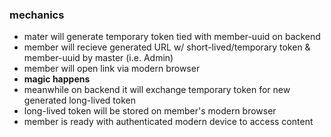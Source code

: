 ### mechanics

* mater will generate temporary token tied with member-uuid on backend
* member will recieve generated URL w/ short-lived/temporary token & member-uuid by master (i.e. Admin)
* member will open link via modern browser
* **magic happens**
* meanwhile on backend it will exchange temporary token for new generated long-lived token
* long-lived token will be stored on member's modern browser
* member is ready with authenticated modern device to access content
